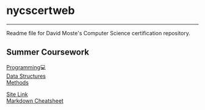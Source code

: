 # nycscertweb
***
Readme file for David Moste's Computer Science certification repository.  

## Summer Coursework
[Programming](https://github.com/hunter-teacher-cert/cohort-3-summer-work-dmoste/tree/master/programming):computer:  
[Data Structures](https://github.com/hunter-teacher-cert/cohort-3-summer-work-dmoste/tree/master/ds)  
[Methods](https://github.com/hunter-teacher-cert/cohort-3-summer-work-dmoste/tree/master/methods)  

[Site Link](https://dmoste.github.io/nycscertweb/)  
[Markdown Cheatsheet](https://docs.github.com/en/get-started/writing-on-github/getting-started-with-writing-and-formatting-on-github/basic-writing-and-formatting-syntax)
